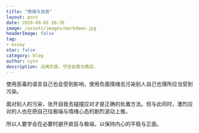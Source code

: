 ```yaml
---
title: "情绪与自我"
layout: post
date: 2020-09-01 16:35
image: /assets/images/markdown.jpg
headerImage: false
tag:
- essay
star: false
category: blog
author: Lynx
description: 远离负面，守住自我与稳定。
---
```




使用恶毒的语言自己也会受到影响，使用负面情绪去污染别人自己也理所应当受到污染。

面对别人的污染，张开自我去碰撞应对才是正确的处置方法。但与此同时，激烈应对的人也在把自己往极端与情绪心态的剧烈波动上推。

所以人要学会在必要时避开疯狂与极端，以保持内心的平稳与正面。

